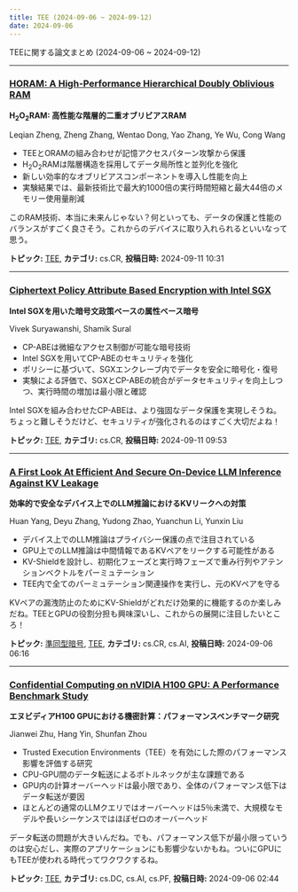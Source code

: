 ```yaml
---
title: TEE (2024-09-06 ~ 2024-09-12)
date: 2024-09-06
---
```


TEEに関する論文まとめ (2024-09-06 ~ 2024-09-12)


- - -

### [HORAM: A High-Performance Hierarchical Doubly Oblivious RAM](http://arxiv.org/abs/2409.07167)

**H$_2$O$_2$RAM: 高性能な階層的二重オブリビアスRAM**

Leqian Zheng, Zheng Zhang, Wentao Dong, Yao Zhang, Ye Wu, Cong Wang

- TEEとORAMの組み合わせが記憶アクセスパターン攻撃から保護
- H$_2$O$_2$RAMは階層構造を採用してデータ局所性と並列化を強化
- 新しい効率的なオブリビアスコンポーネントを導入し性能を向上
- 実験結果では、最新技術比で最大約1000倍の実行時間短縮と最大44倍のメモリー使用量削減

このRAM技術、本当に未来んじゃない？何といっても、データの保護と性能のバランスがすごく良さそう。これからのデバイスに取り入れられるといいなって思う。



**トピック:** [TEE](../../tee), **カテゴリ:** cs.CR, **投稿日時:** 2024-09-11 10:31


- - -

### [Ciphertext Policy Attribute Based Encryption with Intel SGX](http://arxiv.org/abs/2409.07149)

**Intel SGXを用いた暗号文政策ベースの属性ベース暗号**

Vivek Suryawanshi, Shamik Sural

- CP-ABEは微細なアクセス制御が可能な暗号技術
- Intel SGXを用いてCP-ABEのセキュリティを強化
- ポリシーに基づいて、SGXエンクレーブ内でデータを安全に暗号化・復号
- 実験による評価で、SGXとCP-ABEの統合がデータセキュリティを向上しつつ、実行時間の増加は最小限と確認

Intel SGXを組み合わせたCP-ABEは、より強固なデータ保護を実現しそうね。ちょっと難しそうだけど、セキュリティが強化されるのはすごく大切だよね！



**トピック:** [TEE](../../tee), **カテゴリ:** cs.CR, **投稿日時:** 2024-09-11 09:53


- - -

### [A First Look At Efficient And Secure On-Device LLM Inference Against KV Leakage](http://arxiv.org/abs/2409.04040)

**効率的で安全なデバイス上でのLLM推論におけるKVリークへの対策**

Huan Yang, Deyu Zhang, Yudong Zhao, Yuanchun Li, Yunxin Liu

- デバイス上でのLLM推論はプライバシー保護の点で注目されている
- GPU上でのLLM推論は中間情報であるKVペアをリークする可能性がある
- KV-Shieldを設計し、初期化フェーズと実行時フェーズで重み行列やアテンションベクトルをパーミュテーション
- TEE内で全てのパーミュテーション関連操作を実行し、元のKVペアを守る

KVペアの漏洩防止のためにKV-Shieldがどれだけ効果的に機能するのか楽しみだね。TEEとGPUの役割分担も興味深いし、これからの展開に注目したいところ！



**トピック:** [準同型暗号](../../he), [TEE](../../tee), **カテゴリ:** cs.CR, cs.AI, **投稿日時:** 2024-09-06 06:16


- - -

### [Confidential Computing on nVIDIA H100 GPU: A Performance Benchmark Study](http://arxiv.org/abs/2409.03992)

**エヌビディアH100 GPUにおける機密計算：パフォーマンスベンチマーク研究**

Jianwei Zhu, Hang Yin, Shunfan Zhou

- Trusted Execution Environments（TEE）を有効にした際のパフォーマンス影響を評価する研究
- CPU-GPU間のデータ転送によるボトルネックが主な課題である
- GPU内の計算オーバーヘッドは最小限であり、全体のパフォーマンス低下はデータ転送が要因
- ほとんどの通常のLLMクエリではオーバーヘッドは5％未満で、大規模なモデルや長いシーケンスではほぼゼロのオーバーヘッド

データ転送の問題が大きいんだね。でも、パフォーマンス低下が最小限っていうのは安心だし、実際のアプリケーションにも影響少ないかもね。ついにGPUにもTEEが使われる時代ってワクワクするね。



**トピック:** [TEE](../../tee), **カテゴリ:** cs.DC, cs.AI, cs.PF, **投稿日時:** 2024-09-06 02:44
